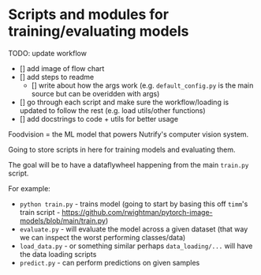 # Scripts and modules for training/evaluating models

TODO: update workflow
* [] add image of flow chart
* [] add steps to readme
    * [] write about how the args work (e.g. `default_config.py` is the main source but can be overidden with args)
* [] go through each script and make sure the workflow/loading is updated to follow the rest (e.g. load utils/other functions)
* [] add docstrings to code + utils for better usage

Foodvision = the ML model that powers Nutrify's computer vision system. 

Going to store scripts in here for training models and evaluating them.

The goal will be to have a dataflywheel happening from the main `train.py` script.

For example:
* `python train.py` - trains model (going to start by basing this off `timm`'s train script - https://github.com/rwightman/pytorch-image-models/blob/main/train.py)
* `evaluate.py` - will evaluate the model across a given dataset (that way we can inspect the worst performing classes/data)
* `load_data.py` - or something similar perhaps `data_loading/...` will have the data loading scripts
* `predict.py` - can perform predictions on given samples